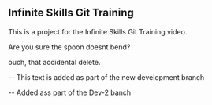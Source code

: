 ## Infinite Skills Git Training

This is a project for the Infinite Skills Git Training video.

Are you sure the spoon doesnt bend?

ouch, that accidental delete.

-- This text is added as part of the new development branch

-- Added ass part of the Dev-2 banch
